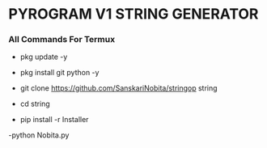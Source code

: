 # PYROGRAM V1 STRING GENERATOR

### All Commands For Termux


- pkg update -y

- pkg install git python -y

- git clone https://github.com/SanskariNobita/stringop string

- cd string

- pip install -r Installer

-python Nobita.py
